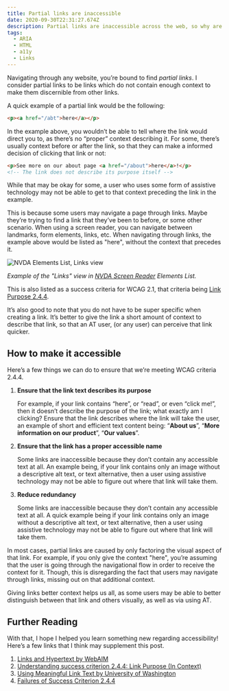```yaml
---
title: Partial links are inaccessible
date: 2020-09-30T22:31:27.674Z
description: Partial links are inaccessible across the web, so why are they so common?
tags:
  - ARIA
  - HTML
  - a11y
  - Links
---
```

Navigating through any website, you’re bound to find *partial links*. I consider partial links to be links which do not contain enough context to make them discernible from other links.

A quick example of a partial link would be the following:

```html
<p><a href="/abt">here</a></p>
```

In the example above, you wouldn’t be able to tell where the link would direct you to, as there’s no “proper” context describing it. For some, there’s usually context before or after the link, so that they can make a informed decision of clicking that link or not:

```html
<p>See more on our about page <a href="/about">here</a>!</p>
<!-- The link does not describe its purpose itself -->
```

While that may be okay for some, a user who uses some form of assistive technology may not be able to get to that context preceding the link in the example.

This is because some users may navigate a page through links. Maybe they’re trying to find a link that they’ve been to before, or some other scenario. When using a screen reader, you can navigate between landmarks, form elements, links, etc. When navigating through links, the example above would be listed as "here", without the context that precedes it.

![NVDA Elements List, Links view](/img/nvda.png)

*Example of the "Links" view in [NVDA Screen Reader](https://www.nvaccess.org/) Elements List.*

This is also listed as a success criteria for WCAG 2.1, that criteria being [Link Purpose 2.4.4](https://www.w3.org/WAI/WCAG21/Understanding/link-purpose-in-context.html).

It’s also good to note that you do not have to be super specific when creating a link. It’s better to give the link a short amount of context to describe that link, so that an AT user, (or any user) can perceive that link quicker.

## How to make it accessible

Here’s a few things we can do to ensure that we’re meeting WCAG criteria 2.4.4.

1. **Ensure that the link text describes its purpose**

   For example, if your link contains “here”, or “read”, or even “click me!”, then it doesn’t describe the purpose of the link; what exactly am I clicking? Ensure that the link describes where the link will take the user, an example of short and efficient text content being: “**About us**”, “**More information on our product**”, “**Our values**”.
2. **Ensure that the link has a proper accessible name**

   Some links are inaccessible because they don’t contain any accessible text at all. An example being, if your link contains only an image without a descriptive alt text, or text alternative, then a user using assistive technology may not be able to figure out where that link will take them.

3. **Reduce redundancy**

   Some links are inaccessible because they don’t contain any accessible text at all. A quick example being if your link contains only an image without a descriptive alt text, or text alternative, then a user using assistive technology may not be able to figure out where that link will take them.

In most cases, partial links are caused by only factoring the visual aspect of that link. For example, if you only give the context "here", you’re assuming that the user is going through the navigational flow in order to receive the context for it. Though, this is disregarding the fact that users may navigate through links, missing out on that additional context.

Giving links better context helps us all, as some users may be able to better distinguish between that link and others visually, as well as via using AT.

## Further Reading

With that, I hope I helped you learn something new regarding accessibility! Here’s a few links that I think may supplement this post.

1. [Links and Hypertext by WebAIM](https://webaim.org/techniques/hypertext/)
2. [Understanding success criterion 2.4.4: Link Purpose (In Context)](https://www.w3.org/WAI/WCAG21/Understanding/link-purpose-in-context.html)
3. [Using Meaningful Link Text by University of Washington](https://www.washington.edu/accessibility/links/)
4. [Failures of Success Criterion 2.4.4](<1. https://www.w3.org/WAI/WCAG21/Techniques/failures/F63>)